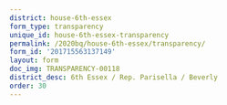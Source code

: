 ```yaml
---
district: house-6th-essex
form_type: transparency
unique_id: house-6th-essex-transparency
permalink: /2020bq/house-6th-essex/transparency/
form_id: '201715563137149'
layout: form
doc_img: TRANSPARENCY-00118
district_desc: 6th Essex / Rep. Parisella / Beverly
order: 30
---
```

